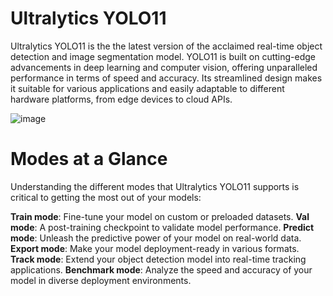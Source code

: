 # Ultralytics YOLO11
Ultralytics YOLO11 is the the latest version of the acclaimed real-time object detection and image segmentation model. YOLO11 is built on cutting-edge advancements in deep learning and computer vision, offering unparalleled performance in terms of speed and accuracy. Its streamlined design makes it suitable for various applications and easily adaptable to different hardware platforms, from edge devices to cloud APIs.

![image](https://github.com/user-attachments/assets/3d1e8650-3e49-49e6-bd3c-35c87b006bbd)

# Modes at a Glance
Understanding the different modes that Ultralytics YOLO11 supports is critical to getting the most out of your models:

**Train mode**: Fine-tune your model on custom or preloaded datasets.
**Val mode**: A post-training checkpoint to validate model performance.
**Predict mode**: Unleash the predictive power of your model on real-world data.
**Export mode**: Make your model deployment-ready in various formats.
**Track mode**: Extend your object detection model into real-time tracking applications.
**Benchmark mode**: Analyze the speed and accuracy of your model in diverse deployment environments.
